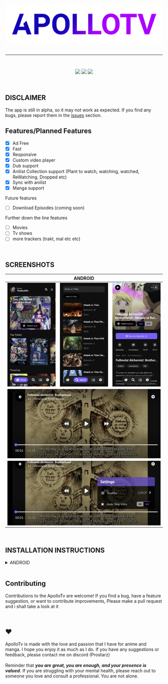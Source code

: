 <div align="center">
<a href="#">
    <img src="./misc/images/Apollotv-banner(no-bg).png"/ style="width: 550px" >
</a>
</div>

<br />

---

<br />

<div align="center">
    <p align="center">
    <img src="https://img.shields.io/badge/platforms-android-blueviolet?style=for-the-badge"/>
    <img src="https://img.shields.io/github/downloads/apollotv-team/apollotv/total?color=blueviolet&logo=android&logoColor=%23fff&style=for-the-badge" />
    <img src="https://img.shields.io/github/license/tdanks2000/apollotvrn?style=for-the-badge" />
  </p>
</div>

<br />

## DISCLAIMER

The app is still in alpha, so it may not work as expected. If you find any bugs, please report them in the [issues](https://github.com/TDanks2000/apollotvrn/issues) section.

## Features/Planned Features

- [X] Ad Free
- [X] Fast
- [X] Responsive
- [X] Custom video player
- [x] Dub support
- [X] Anilist Collection support (Plant to watch, watching, watched, ReWatching, Dropped etc)
- [X] Sync with anilist
- [X] Manga support 

Future features
- [ ] Download Episodes (coming soon)

Further down the line features
- [ ] Movies
- [ ] Tv shows 
- [ ] more trackers (trakt, mal etc etc)

<br />

## SCREENSHOTS

<table>
  <thead>
    <tr>
      <th colspan="5">ANDROID</th>
    </tr>
  </thead>
  <tbody>
    <tr>
        <td>
            <img src="./misc/images/apollotv-home.png"/>
        </td>
        <td>
            <img src="./misc/images/apollotv-search.png""/>
        </td>
        <td>
            <img src="./misc/images/apollotv-info-top.png"/>
        </td>
    </tr>
    <tr>
        <td colspan="3">
            <img src="./misc/images/apollotv-video.png"/>
        </td>
    </tr>
    <tr>
        <td colspan="3">
            <img src="./misc/images/apollotv-video-settings.png"/>
        </td>
    </tr>
  </tbody>
</table>


<br />

## INSTALLATION INSTRUCTIONS

<details>
<summary>ANDROID</summary>
<p>Make sure you have install from unknown sources enabled</p>
<p>it will most likely ask you to enable this anyway</p>

1. [Download the apk.](https://github.com/TDanks2000/apollotvrn/releases)
2. Install the apk.
3. Open the app.

</details>

<br />

## Contributing
Contributions to the ApolloTv are welcome! If you find a bug, have a feature suggestion, or want to contribute improvements, Please make a pull request and i shall take a look at it

<br />


## ❤️

ApolloTv is made with the love and passion that I have for anime and manga. I hope you enjoy it as much as I do. If you have any suggestions or feedback, please contact me on discord (Prostarz)
<br /> <br />
Reminder that <strong><i>you are great, you are enough, and your presence is valued.</i></strong> If you are struggling with your mental health, please reach out to someone you love and consult a professional. You are not alone.

